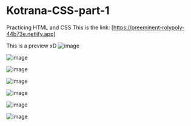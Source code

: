 # Kotrana-CSS-part-1
Practicing HTML and CSS
This is the link: [https://preeminent-rolypoly-44b73e.netlify.app]


This is a preview xD
![image](https://user-images.githubusercontent.com/86122918/233657697-1e58da72-80dd-4a28-a051-f77e6ccc2a4f.png)

![image](https://user-images.githubusercontent.com/86122918/233657919-85c4e730-de47-4c81-9b52-1dc7b93aa84f.png)

![image](https://user-images.githubusercontent.com/86122918/233658063-56305c75-5444-4457-8156-21342a973867.png)

![image](https://user-images.githubusercontent.com/86122918/233658164-b6b88e29-6291-406f-8e6c-5ba6ea0a4c96.png)

![image](https://user-images.githubusercontent.com/86122918/233658252-c431a05d-e6e6-4603-8918-cf9f385f003d.png)

![image](https://user-images.githubusercontent.com/86122918/233658338-4fc2f17f-46f5-421f-9b53-df116c0a0160.png)

![image](https://user-images.githubusercontent.com/86122918/233658428-18c11ddd-be7e-480b-ac31-0e2fe479574c.png)


